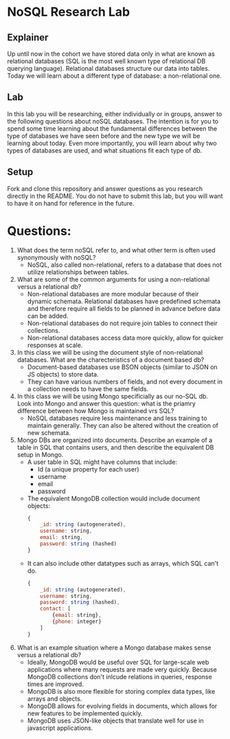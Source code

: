 # NoSQL Research Lab

## Explainer
Up until now in the cohort we have stored data only in what are known as relational databases (SQL is the most well known type of relational DB querying language). Relational databases structure our data into tables. Today we will learn about a different type of database: a non-relational one. 

## Lab

In this lab you will be researching, either individually or in groups, answer to the following questions about noSQL databases. The intention is for you to spend some time learning about the fundamental differences between the type of databases we have seen before and the new type we will be learning about today. Even more importantly, you will learn about why two types of databases are used, and what situations fit each type of db. 

## Setup

Fork and clone this repository and answer questions as you research directly in the README. You do not have to submit this lab, but you will want to have it on hand for reference in the future. 

# Questions:
1. What does the term noSQL refer to, and what other term is often used synonymously with noSQL?
    * NoSQL, also called non-relational, refers to a database that does not utilize relationships between tables.
2. What are some of the common arguments for using a non-relational versus a relational db?
    * Non-relational databases are more modular because of their dynamic schemata. Relational databases have predefined schemata and therefore require all fields to be planned in advance before data can be added.
    * Non-relational databases do not require join tables to connect their collections.
    * Non-relational databases access data more quickly, allow for quicker responses at scale.
3. In this class we will be using the document style of non-relational databases. What are the charecteristics of a document based db? 
    * Document-based databases use BSON objects (similar to JSON on JS objects) to store data.
    * They can have various numbers of fields, and not every document in a collection needs to have the same fields.
4. In this class we will be using Mongo specificially as our no-SQL db. Look into Mongo and answer this question: what is the priamry difference between how Mongo is maintained vrs SQL?
    * NoSQL databases require less maintenance and less training to maintain generally. They can also be altered without the creation of new schemata.
5. Mongo DBs are organized into documents. Describe an example of a table in SQL that contains users, and then describe the equivalent DB setup in Mongo. 
    * A user table in SQL might have columns that include:
        * Id (a unique property for each user)
        * username
        * email
        * password
    * The equivalent MongoDB collection would include document objects:
        ```js
        {
            _id: string (autogenerated),
            username: string,
            email: string,
            password: string (hashed)
        }
        ```
    * It can also include other datatypes such as arrays, which SQL can't do.
        ```js
        {
            _id: string (autogenerated),
            username: string,
            password: string (hashed),
            contact: [
                {email: string},
                {phone: integer}
            ]
        }
        ```
6. What is an example situation where a Mongo database makes sense versus a relational db?
    * Ideally, MongoDB would be useful over SQL for large-scale web applications where many requests are made very quickly. Because MongoDB collections don't inlcude relations in queries, response times are improved.
    * MongoDB is also more flexible for storing complex data types, like arrays and objects.
    * MongoDB allows for evolving fields in documents, which allows for new features to be implemented quickly.
    * MongoDB uses JSON-like objects that translate well for use in javascript applications.

